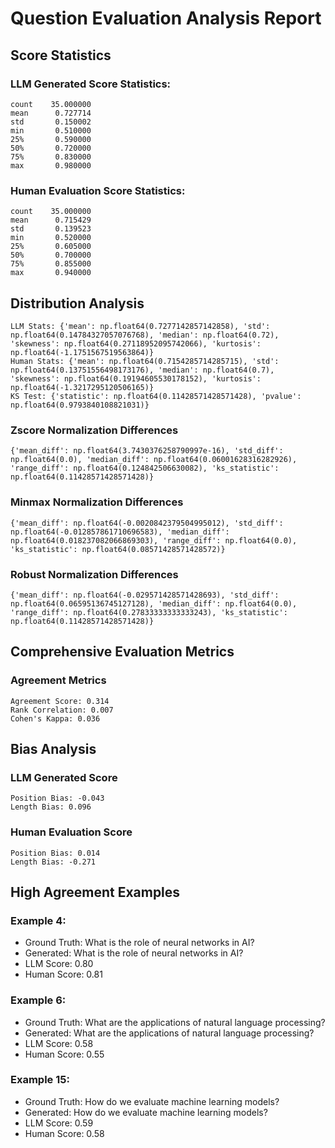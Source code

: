 # Question Evaluation Analysis Report
## Score Statistics

### LLM Generated Score Statistics:
```
count    35.000000
mean      0.727714
std       0.150002
min       0.510000
25%       0.590000
50%       0.720000
75%       0.830000
max       0.980000
```

### Human Evaluation Score Statistics:
```
count    35.000000
mean      0.715429
std       0.139523
min       0.520000
25%       0.605000
50%       0.700000
75%       0.855000
max       0.940000
```

## Distribution Analysis
```
LLM Stats: {'mean': np.float64(0.7277142857142858), 'std': np.float64(0.14784327057076768), 'median': np.float64(0.72), 'skewness': np.float64(0.27118952095742066), 'kurtosis': np.float64(-1.1751567519563864)}
Human Stats: {'mean': np.float64(0.7154285714285715), 'std': np.float64(0.13751556498173176), 'median': np.float64(0.7), 'skewness': np.float64(0.19194605530178152), 'kurtosis': np.float64(-1.3217295120506165)}
KS Test: {'statistic': np.float64(0.11428571428571428), 'pvalue': np.float64(0.9793840108821031)}
```

### Zscore Normalization Differences
```
{'mean_diff': np.float64(3.7430376258790997e-16), 'std_diff': np.float64(0.0), 'median_diff': np.float64(0.06001628316282926), 'range_diff': np.float64(0.124842506630082), 'ks_statistic': np.float64(0.11428571428571428)}
```

### Minmax Normalization Differences
```
{'mean_diff': np.float64(-0.0020842379504995012), 'std_diff': np.float64(-0.012857861710696583), 'median_diff': np.float64(0.018237082066869303), 'range_diff': np.float64(0.0), 'ks_statistic': np.float64(0.08571428571428572)}
```

### Robust Normalization Differences
```
{'mean_diff': np.float64(-0.029571428571428693), 'std_diff': np.float64(0.06595136745127128), 'median_diff': np.float64(0.0), 'range_diff': np.float64(0.27833333333333243), 'ks_statistic': np.float64(0.11428571428571428)}
```

## Comprehensive Evaluation Metrics

### Agreement Metrics
```
Agreement Score: 0.314
Rank Correlation: 0.007
Cohen's Kappa: 0.036
```

## Bias Analysis

### LLM Generated Score
```
Position Bias: -0.043
Length Bias: 0.096
```

### Human Evaluation Score
```
Position Bias: 0.014
Length Bias: -0.271
```

## High Agreement Examples

### Example 4:
- Ground Truth: What is the role of neural networks in AI?
- Generated: What is the role of neural networks in AI?
- LLM Score: 0.80
- Human Score: 0.81

### Example 6:
- Ground Truth: What are the applications of natural language processing?
- Generated: What are the applications of natural language processing?
- LLM Score: 0.58
- Human Score: 0.55

### Example 15:
- Ground Truth: How do we evaluate machine learning models?
- Generated: How do we evaluate machine learning models?
- LLM Score: 0.59
- Human Score: 0.58
